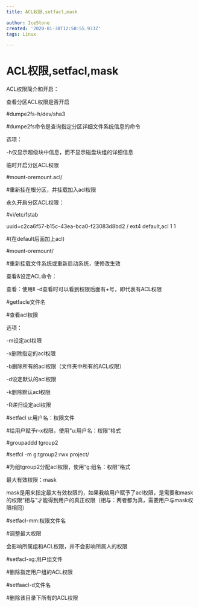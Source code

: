 ```yaml
---
title: ACL权限,setfacl,mask

author: IceStone
created: '2020-01-30T12:58:55.973Z'
tags: Linux

---
```


# ACL权限,setfacl,mask

ACL权限简介和开启：

查看分区ACL权限是否开启

#dumpe2fs-h/dev/sha3

#dumpe2fs命令是查询指定分区详细文件系统信息的命令

选项：

-h仅显示超级块中信息，而不显示磁盘块组的详细信息

 
临时开启分区ACL权限

#mount-oremount.acl/

#重新挂在根分区，并挂载加入acl权限

永久开启分区ACL权限：

#vi/etc/fstab

uuid=c2ca6f57-b15c-43ea-bca0-f23083d8bd2 /  ext4      default,acl       1 1

#(在default后面加上acl)

#mount-oremount/

#重新挂载文件系统或重新启动系统，使修改生效

 
查看&设定ACL命令：

查看：使用ll -d查看时可以看到权限后面有+号，即代表有ACL权限

#getfacle文件名

#查看acl权限

选项：

-m设定acl权限

-x删除指定的acl权限

-b删除所有的acl权限（文件夹中所有的ACL权限）

-d设定默认的acl权限

-k删除默认acl权限

-R递归设定acl权限

 
#setfacl  u:用户名：权限文件

#给用户赋予r-x权限，使用“u:用户名：权限”格式

 
#groupaddd tgroup2

#setfcl  -m  g:tgroup2:rwx  project/

#为组tgroup2分配acl权限，使用“g:组名：权限”格式



 
 
最大有效权限：mask

mask是用来指定最大有效权限的，如果我给用户赋予了acl权限，是需要和mask的权限“相与”才能得到用户的真正权限（相与：两者都为真，需要用户与mask权限相同）



#setfacl-mm:权限文件名

#调整最大权限

会影响所属组和ACL权限，并不会影响所属人的权限

 
#setfacl-xg:用户组文件

#删除指定用户组的ACL权限

 
#setfaacl-d文件名

#删除该目录下所有的ACL权限

